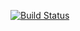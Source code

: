 [![Build Status](https://travis-ci.com/anniecacchione/advanced.svg?branch=master)](https://travis-ci.com/anniecacchione/advanved8)
